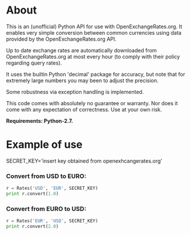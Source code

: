 # About
This is an (unofficial) Python API for use with OpenExchangeRates.org.
It enables very simple conversion between common currencies using 
data provided by the OpenExchangeRates.org API.

Up to date exchange rates are automatically downloaded from OpenExchangeRates.org at most 
every hour (to comply with their policy regarding query rates).

It uses the builtin Python 'decimal' package for accuracy, 
but note that for extremely large numbers you may been to adjust the precision.

Some robustness via exception handling is implemented.

This code comes with absolutely no guarantee or warranty. Nor does it come with any
expectation of correctness. Use at your own risk.

**Requirements: Python-2.7.**

# Example of use
SECRET_KEY='insert key obtained from openexhcangerates.org'

### Convert from USD to EURO:
```python
r = Rates('USD', 'EUR', SECRET_KEY)
print r.convert(1.0)
```

### Convert from EURO to USD:
```python
r = Rates('EUR', 'USD', SECRET_KEY)
print r.convert(2.0)
```
